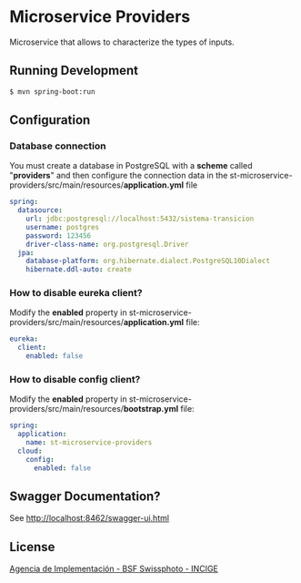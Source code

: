 # Microservice Providers

Microservice that allows to characterize the types of inputs.

## Running Development

```sh
$ mvn spring-boot:run
```

## Configuration 

### Database connection

You must create a database in PostgreSQL with a **scheme** called "**providers**" and then configure the connection data in the st-microservice-providers/src/main/resources/**application.yml** file

```yml
spring:
  datasource:
    url: jdbc:postgresql://localhost:5432/sistema-transicion
    username: postgres
    password: 123456
    driver-class-name: org.postgresql.Driver
  jpa:
    database-platform: org.hibernate.dialect.PostgreSQL10Dialect
    hibernate.ddl-auto: create
```

### How to disable eureka client?

Modify the **enabled** property in st-microservice-providers/src/main/resources/**application.yml** file:

```yml
eureka:
  client:
    enabled: false
```

### How to disable config client?

Modify the **enabled** property in st-microservice-providers/src/main/resources/**bootstrap.yml** file:

```yml
spring:
  application:
    name: st-microservice-providers
  cloud:
    config:
      enabled: false
```

## Swagger Documentation?

See [http://localhost:8462/swagger-ui.html](http://localhost:8462/swagger-ui.html)

## License

[Agencia de Implementación - BSF Swissphoto - INCIGE](https://github.com/AgenciaImplementacion/st-microservice-providers/blob/master/LICENSE)